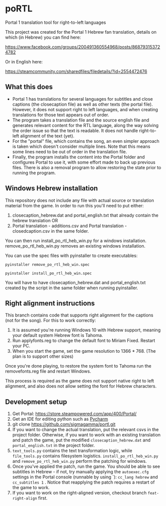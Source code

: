 # poRTL
Portal 1 translation tool for right-to-left languages

This project was created for the Portal 1 Hebrew fan translation, details on which (in Hebrew) you can find here:

https://www.facebook.com/groups/200491360554968/posts/868793153724782

Or in English here:

https://steamcommunity.com/sharedfiles/filedetails/?id=2554472476

## What this does
* Portal 1 has translations for several languages for subtitles and close captions (the closecaption file)
as well as other texts (the portal file). However, it does not support right to left languages,
and when creating translations for those text appears out of order. 
* The program takes a translation file and the source english file and generates relevant content for the RTL language,
along the way solving the order issue so that the text is readable. It does not handle right-to-left alignment of the text (yet).
* For the "portal" file, which contains the song, an even simpler approach is taken which doesn't
consider multiple lines. Note that this means some lines need to be out of order in the translation file.
* Finally, the program installs the content into the Portal folder and configures Portal to use it, with some effort made to back up previous files.
There is also a removal program to allow restoring the state prior to running the program.

## Windows Hebrew installation
This repository does not include any file with actual source or translation material from the game.
In order to run this you'll need to put either:

1. closecaption_hebrew.dat and portal_english.txt that already contain the hebrew translation OR
2. Portal translation - additions.csv and Portal translation - closedcaption.csv
in the same folder.

You can then run install_po_rtl_heb_win.py for a windows installation.
remove_po_rtl_heb_win.py removes an existing windows installation.

You can use the spec files with pyinstaller to create executables:

`pyinstaller remove_po_rtl_heb_win.spec`

`pyinstaller install_po_rtl_heb_win.spec`

You will have to have closecaption_hebrew.dat and portal_english.txt created
by the script in the same folder when running pyinstaller.

## Right alignment instructions
This branch contains code that supports right alignment for the captions (not for the song). For this to work correctly:
1. It is assumed you're running Windows 10 with Hebrew support, meaning your default system
Hebrew font is Tahoma. 
2. Run applyfonts.reg to change the default font to Miriam Fixed. Restart your PC.
3. When you start the game, set the game resolution to 1366 * 768. (The plan is to support other sizes)

Once you're done playing, to restore the system font to Tahoma run the removefonts.reg file and restart Windows.

This process is required as the game does not support native right to left alignment, and also does not allow setting the font for Hebrew characters. 
 
## Development setup
1. Get Portal: 
https://store.steampowered.com/app/400/Portal/
2. Get an IDE for editing python such as [Pycharm](https://www.jetbrains.com/pycharm/)
3. git clone https://github.com/sigmagamma/portl.git
4. If you want to change the actual translation, put the relevant csvs in the project folder. Otherwise, if you want to work with an existing translation and patch the game, put the modified `closecaption_hebrew.dat` and `portal_english.txt` in the project folder.
5. `text_tools.py` contains the text transformation logic, while `file_tools.py` contains filesystem logistics. `install_po_rtl_heb_win.py` and `remove_po_rtl_heb_win.py` perform the patching for windows.
6. Once you've applied the patch, run the game. You should be able to see subtitles
in Hebrew - if not, try manually applying the `autoexec.cfg` settings in the Portal console
(runnable by using \`): `cc_lang hebrew` and `cc_subtitles 1` . Notice that reapplying the patch requires a restart of the game to work.
7. If you want to work on the right-aligned version, checkout branch `feat-right-align` first. 

